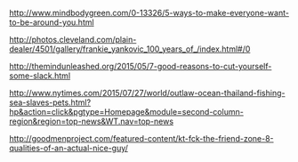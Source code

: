 <a href="http://www.mindbodygreen.com/0-13326/5-ways-to-make-everyone-want-to-be-around-you.html" target="_blank">http://www.mindbodygreen.com/0-13326/5-ways-to-make-everyone-want-to-be-around-you.html</a>

<a href="http://photos.cleveland.com/plain-dealer/4501/gallery/frankie_yankovic_100_years_of_/index.html#/0" target="_blank">http://photos.cleveland.com/plain-dealer/4501/gallery/frankie_yankovic_100_years_of_/index.html#/0</a>

<a href="http://themindunleashed.org/2015/05/7-good-reasons-to-cut-yourself-some-slack.html" target="_blank">http://themindunleashed.org/2015/05/7-good-reasons-to-cut-yourself-some-slack.html</a>

<a href="http://www.nytimes.com/2015/07/27/world/outlaw-ocean-thailand-fishing-sea-slaves-pets.html?hp&action=click&pgtype=Homepage&module=second-column-region&region=top-news&WT.nav=top-news" target="_blank">http://www.nytimes.com/2015/07/27/world/outlaw-ocean-thailand-fishing-sea-slaves-pets.html?hp&action=click&pgtype=Homepage&module=second-column-region&region=top-news&WT.nav=top-news</a>

<a href="http://goodmenproject.com/featured-content/kt-fck-the-friend-zone-8-qualities-of-an-actual-nice-guy/" target="_blank">http://goodmenproject.com/featured-content/kt-fck-the-friend-zone-8-qualities-of-an-actual-nice-guy/</a>
